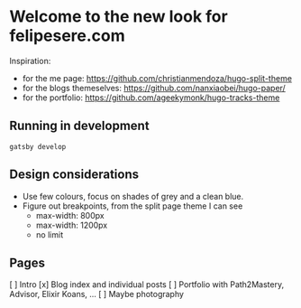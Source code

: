 # Welcome to the new look for felipesere.com

Inspiration:
* for the me page: https://github.com/christianmendoza/hugo-split-theme
* for the blogs themeselves: https://github.com/nanxiaobei/hugo-paper/
* for the portfolio: https://github.com/ageekymonk/hugo-tracks-theme

## Running in development
`gatsby develop`


## Design considerations

* Use few colours, focus on shades of grey and a clean blue.
* Figure out breakpoints, from the split page theme I can see
  * max-width:  800px
  * max-width: 1200px
  * no limit

## Pages

[ ] Intro
[x] Blog index and individual posts
[ ] Portfolio with Path2Mastery, Advisor, Elixir Koans, ...
[ ] Maybe photography
